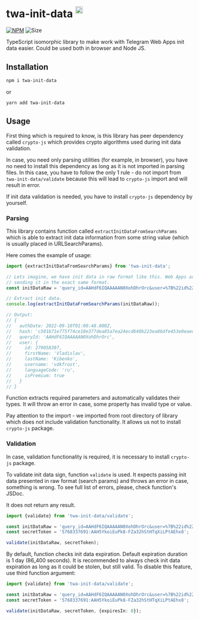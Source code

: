 # twa-init-data <sup><img src="https://static.npmjs.com/255a118f56f5346b97e56325a1217a16.svg" alt="drawing" width="20"/></sup>

[npm-badge]: https://img.shields.io/npm/v/twa-init-data?logo=npm

[npm-link]: https://npmjs.com/package/twa-init-data

[size-badge]: https://img.shields.io/bundlephobia/minzip/twa-init-data

[![NPM][npm-badge]][npm-link]
![Size][size-badge]

TypeScript isomorphic library to make work with Telegram Web Apps init data
easier. Could be used both in browser and Node JS.

## Installation

```bash  
npm i twa-init-data
```  

or

```bash  
yarn add twa-init-data
```

## Usage

First thing which is required to know, is this library has peer dependency
called `crypto-js` which provides crypto algorithms used during init data
validation.

In case, you need only parsing utilities (for example, in browser),
you have no need to install this dependency as long as it is not imported
in parsing files. In this case, you have to follow the only 1 rule - do not
import from `twa-init-data/validate` because this will lead to `crypto-js`
import and will result in error.

If init data validation is needed, you have to install `crypto-js` dependency
by yourself.

### Parsing

This library contains function called `extractInitDataFromSearchParams` which is
able to extract init data information from some string value (which is usually
placed in URLSearchParams).

Here comes the example of usage:

```typescript
import {extractInitDataFromSearchParams} from 'twa-init-data';

// Lets imagine, we have init data in raw format like this. Web Apps are
// sending it in the exact same format.
const initDataRaw = 'query_id=AAHdF6IQAAAAAN0XohDhrOrc&user=%7B%22id%22%3A279058397%2C%22first_name%22%3A%22Vladislav%22%2C%22last_name%22%3A%22Kibenko%22%2C%22username%22%3A%22vdkfrost%22%2C%22language_code%22%3A%22ru%22%2C%22is_premium%22%3Atrue%7D&auth_date=1662771648&hash=c501b71e775f74ce10e377dea85a7ea24ecd640b223ea86dfe453e0eaed2e2b2';

// Extract init data.
console.log(extractInitDataFromSearchParams(initDataRaw));

// Output:
// {
//   authDate: 2022-09-10T01:00:48.000Z,
//   hash: 'c501b71e775f74ce10e377dea85a7ea24ecd640b223ea86dfe453e0eaed2e2b2',
//   queryId: 'AAHdF6IQAAAAAN0XohDhrOrc',
//   user: {
//     id: 279058397,
//     firstName: 'Vladislav',
//     lastName: 'Kibenko',
//     username: 'vdkfrost',
//     languageCode: 'ru',
//     isPremium: true
//   }
// }
```

Function extracts required parameters and automatically validates their types.
It will throw an error in case, some property has invalid type or value.

Pay attention to the import - we imported from root directory of library which
does not include validation functionality. It allows us not to install
`crypto-js` package.

### Validation

In case, validation functionality is required, it is necessary to install
`crypto-js` package.

To validate init data sign, function `validate` is used. It expects passing init
data presented in raw format (search params) and throws an error in case,
something is wrong. To see full list of errors, please, check function's JSDoc.

It does not return any result.

```typescript
import {validate} from 'twa-init-data/validate';

const initDataRaw = 'query_id=AAHdF6IQAAAAAN0XohDhrOrc&user=%7B%22id%22%3A279058397%2C%22first_name%22%3A%22Vladislav%22%2C%22last_name%22%3A%22Kibenko%22%2C%22username%22%3A%22vdkfrost%22%2C%22language_code%22%3A%22ru%22%2C%22is_premium%22%3Atrue%7D&auth_date=1662771648&hash=c501b71e775f74ce10e377dea85a7ea24ecd640b223ea86dfe453e0eaed2e2b2';
const secretToken = '5768337691:AAH5YkoiEuPk8-FZa32hStHTqXiLPtAEhx8';

validate(initDataRaw, secretToken);
```

By default, function checks init data expiration. Default expiration duration
is 1 day (86_400 seconds). It is recommended to always check init data
expiration as long as it could be stolen, but still valid. To disable this
feature, use third function argument:

```typescript
import {validate} from 'twa-init-data/validate';

const initDataRaw = 'query_id=AAHdF6IQAAAAAN0XohDhrOrc&user=%7B%22id%22%3A279058397%2C%22first_name%22%3A%22Vladislav%22%2C%22last_name%22%3A%22Kibenko%22%2C%22username%22%3A%22vdkfrost%22%2C%22language_code%22%3A%22ru%22%2C%22is_premium%22%3Atrue%7D&auth_date=1662771648&hash=c501b71e775f74ce10e377dea85a7ea24ecd640b223ea86dfe453e0eaed2e2b2';
const secretToken = '5768337691:AAH5YkoiEuPk8-FZa32hStHTqXiLPtAEhx8';

validate(initDataRaw, secretToken, {expiresIn: 0});
```
